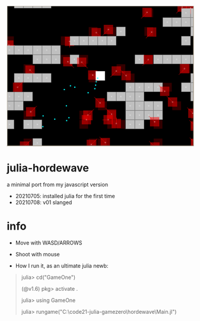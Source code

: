 ![screenshot](screenshot.png)

# julia-hordewave

a minimal port from my javascript version

* 20210705: installed julia for the first time
* 20210708: v01 slanged

# info

* Move with WASD/ARROWS

* Shoot with mouse

* How I run it, as an ultimate julia newb:

>    julia> cd("GameOne")
>
>    (@v1.6) pkg> activate .
>
>    julia> using GameOne
>
>    julia> rungame("C:\\code21-julia-gamezero\\hordewave\\Main.jl")